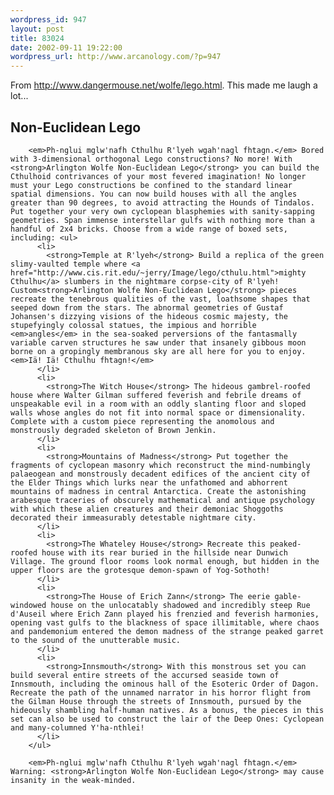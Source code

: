 ```yaml
--- 
wordpress_id: 947
layout: post
title: 83024
date: 2002-09-11 19:22:00
wordpress_url: http://www.arcanology.com/?p=947
---
```

From <a href="http://www.dangermouse.net/wolfe/lego.html">http://www.dangermouse.net/wolfe/lego.html</a>. This made me laugh a lot... <h2>
          Non-Euclidean Lego
        </h2>
        
        <em>Ph-nglui mglw'nafh Cthulhu R'lyeh wgah'nagl fhtagn.</em> Bored with 3-dimensional orthogonal Lego constructions? No more! With <strong>Arlington Wolfe Non-Euclidean Lego</strong> you can build the Cthulhoid contrivances of your most fevered imagination! No longer must your Lego constructions be confined to the standard linear spatial dimensions. You can now build houses with all the angles greater than 90 degrees, to avoid attracting the Hounds of Tindalos. Put together your very own cyclopean blasphemies with sanity-sapping geometries. Span immense interstellar gulfs with nothing more than a handful of 2x4 bricks. Choose from a wide range of boxed sets, including: <ul>
          <li>
            <strong>Temple at R'lyeh</strong> Build a replica of the green slimy-vaulted temple where <a href="http://www.cis.rit.edu/~jerry/Image/lego/cthulu.html">mighty Cthulhu</a> slumbers in the nightmare corpse-city of R'lyeh! Custom<strong>Arlington Wolfe Non-Euclidean Lego</strong> pieces recreate the tenebrous qualities of the vast, loathsome shapes that seeped down from the stars. The abnormal geometries of Gustaf Johansen's dizzying visions of the hideous cosmic majesty, the stupefyingly colossal statues, the impious and horrible <em>angles</em> in the sea-soaked perversions of the fantasmally variable carven structures he saw under that insanely gibbous moon borne on a gropingly membranous sky are all here for you to enjoy. <em>Iä! Iä! Cthulhu fhtagn!</em>
          </li>
          <li>
            <strong>The Witch House</strong> The hideous gambrel-roofed house where Walter Gilman suffered feverish and febrile dreams of unspeakable evil in a room with an oddly slanting floor and sloped walls whose angles do not fit into normal space or dimensionality. Complete with a custom piece representing the anomolous and monstrously degraded skeleton of Brown Jenkin.
          </li>
          <li>
            <strong>Mountains of Madness</strong> Put together the fragments of cyclopean masonry which reconstruct the mind-numbingly palaeogean and monstrously decadent edifices of the ancient city of the Elder Things which lurks near the unfathomed and abhorrent mountains of madness in central Antarctica. Create the astonishing arabesque traceries of obscurely mathematical and antique psychology with which these alien creatures and their demoniac Shoggoths decorated their immeasurably detestable nightmare city.
          </li>
          <li>
            <strong>The Whateley House</strong> Recreate this peaked-roofed house with its rear buried in the hillside near Dunwich Village. The ground floor rooms look normal enough, but hidden in the upper floors are the grotesque demon-spawn of Yog-Sothoth!
          </li>
          <li>
            <strong>The House of Erich Zann</strong> The eerie gable-windowed house on the unlocatably shadowed and incredibly steep Rue d'Auseil where Erich Zann played his frenzied and feverish harmonies, opening vast gulfs to the blackness of space illimitable, where chaos and pandemonium entered the demon madness of the strange peaked garret to the sound of the unutterable music.
          </li>
          <li>
            <strong>Innsmouth</strong> With this monstrous set you can build several entire streets of the accursed seaside town of Innsmouth, including the ominous hall of the Esoteric Order of Dagon. Recreate the path of the unnamed narrator in his horror flight from the Gilman House through the streets of Innsmouth, pursued by the hideously shambling half-human natives. As a bonus, the pieces in this set can also be used to construct the lair of the Deep Ones: Cyclopean and many-columned Y'ha-nthlei!
          </li>
        </ul>
        
        <em>Ph-nglui mglw'nafh Cthulhu R'lyeh wgah'nagl fhtagn.</em> Warning: <strong>Arlington Wolfe Non-Euclidean Lego</strong> may cause insanity in the weak-minded.